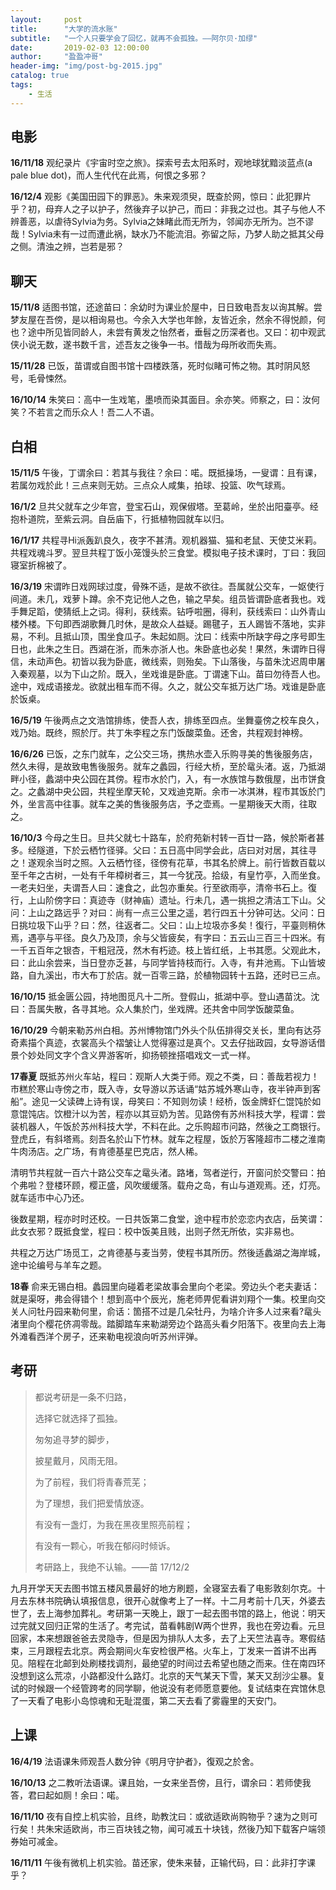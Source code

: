 ```yaml
---
layout:     post
title:      "大学的流水账"
subtitle:   "一个人只要学会了回忆，就再不会孤独。——阿尔贝·加缪"
date:       2019-02-03 12:00:00
author:     "盈盈冲哥"
header-img: "img/post-bg-2015.jpg"
catalog: true
tags:
    - 生活
---
```


## 电影
**16/11/18** 观纪录片《宇宙时空之旅》。探索号去太阳系时，观地球犹黯淡蓝点(a pale blue dot)，而人生代代在此焉，何恨之多邪？

**16/12/4** 观影《美国田园下的罪恶》。朱来观须臾，既查於网，惊曰：此犯罪片乎？初，母弃人之子以护子，然後弃子以护己，而曰：非我之过也。其子与他人不辨善恶，以虐待Sylvia为务。Sylvia之妹睹此而无所为，邻闻亦无所为。岂不谬哉！Sylvia未有一过而遭此祸，缺水乃不能流泪。弥留之际，乃梦人助之抵其父母之侧。清浊之辨，岂若是邪？

## 聊天
**15/11/8** 适图书馆，还途苗曰：余幼时为课业於屋中，日日致电吾友以询其解。尝梦友屋在吾傍，是以相询易也。今余入大学也年餘，友皆近余，然余不得悦颜，何也？途中所见皆同龄人，未尝有黄发之怡然者，垂髫之历深者也。又曰：初中观武侠小说无数，遂书数千言，述吾友之後争一书。惜哉为母所收而失焉。

**15/11/28** 已饭，苗谓或自图书馆十四楼跌落，死时似睹可怖之物。其时阴风怒号，毛骨悚然。

**16/10/14** 朱笑曰：高中一生戏笔，墨喷而染其面目。余亦笑。师察之，曰：汝何笑？不若言之而乐众人！吾二人不语。

## 白相
**15/11/5** 午後，丁谓余曰：若其与我往？余曰：喏。既抵操场，一叟谓：且有课，若属勿戏於此！三点来则无妨。三点众人咸集，拍球、投篮、吹气球焉。

**16/1/2** 旦共父就车之少年宫，登宝石山，观保俶塔。至葛岭，坐於出阳臺亭。经抱朴道院，至紫云洞。自岳庙下，行抵植物园就车以归。

**16/1/17** 共程寻Hi派轰趴良久，夜字不甚清。观机器猫、猫和老鼠、天使艾米莉。共程戏魂斗罗。翌旦共程丁饭小笼馒头於三食堂。模拟电子技术课时，丁曰：我回寝室折棉被了。

**16/3/19** 宋谓昨日戏网球过度，骨殊不适，是故不欲往。吾属就公交车，一妪使行间道。未几，戏萝卜蹲。余不克记他人之色，输之早矣。组员皆谓卧底者我也。戏手舞足蹈，使猜纸上之词。得利，获线索。钻呼啦圈，得利，获线索曰：山外青山楼外楼。下句即西湖歌舞几时休，是故众人益疑。踢毽子，五人踢皆不落地，实非易，不利。且抵山顶，围坐食瓜子。朱起如厕。沈曰：线索中所缺字母之序号即生日也，此朱之生日。西湖在浙，而朱亦浙人也。朱卧底也必矣！果然，朱谓昨日得信，未动声色。初皆以我为卧底，微线索，则殆矣。下山落後，与苗朱沈迟周申屠入秦观墓，以为下山之阶。既入，坐戏谁是卧底。丁谓速下山。苗曰勿待吾人也。途中，戏成语接龙。欲就出租车而不得。久之，就公交车抵万达广场。戏谁是卧底於饭桌。

**16/5/19** 午後两点之文浩馆排练，使吾人衣，排练至四点。坐舞臺傍之校车良久，戏乃始。既终，照於厅。共丁朱李程之东门饭酸菜鱼。还舍，共程观封神榜。

**16/6/26** 已饭，之东门就车，之公交三场，携热水壶入乐购寻美的售後服务店，然久未得，是故致电售後服务。就车之蠡园，行经大桥，至於鼋头渚。返，乃抵湖畔小径，蠡湖中央公园在其傍。程市水於门，入，有一水族馆与数俄屋，出市饼食之。之蠡湖中央公园，共程坐摩天轮，又戏迪克斯。余市一冰淇淋，程市其饭於门外，坐言高中往事。就车之美的售後服务店，予之壶焉。一星期後天大雨，往取之。

**16/10/3** 今母之生日。旦共父就七十路车，於府苑新村转一百廿一路，候於斯者甚多。经隧道，下於云栖竹径驿。父曰：五日高中同学会此，店曰对对居，其往寻之！遂观余当时之照。入云栖竹径，径傍有花草，书其名於牌上。前行皆数百载以至千年之古树，一处有千年樟树者三，其一今犹茂。拾级，有皇竹亭，入而坐食。一老夫妇坐，夫谓吾人曰：速食之，此包亦重矣。行至欲雨亭，清帝书石上。復行，上山阶傍字曰：真迹寺（财神庙）遗址。行未几，遇一挑担之清洁工下山。父问：上山之路远乎？对曰：尚有一点三公里之遥，若行四五十分钟可达。父问：日日挑垃圾下山乎？曰：然，往返者二。父曰：山上垃圾亦多矣！復行，平臺则稍休焉，遇亭与平径。良久乃及顶，余与父皆疲矣，有字曰：五云山三百三十四米。有一千五百年之银杏，干粗冠茂，然木有朽迹。枝上皆红纸，上书其愿。父观此木，曰：此山余尝来，当日登亦乏甚，与同学皆持枝而行。入寺，有井池焉。下山皆坡路，自九溪出，市大布丁於店。就一百零三路，於植物园转十五路，还时已三点。

**16/10/15** 抵金匮公园，持地图觅凡十二所。登假山，抵湖中亭。登山遇苗沈。沈曰：吾属失散，各寻其地。众人集於门，坐戏牌。还共舍中同学饭酸菜鱼。

**16/10/29** 今朝来勒苏州白相。苏州博物馆门外头个队伍排得交关长，里向有达芬奇素描个真迹，衣裳高头个褶皱让人觉得塞过是真个。又去仔拙政园，女导游话借景个妙处同文字个含义畀游客听，抑扬顿挫搭唱戏文一式一样。

<!-- 17春 同程一道去寒山寺，女导游用吴语读姑苏城外寒山寺，夜半钟声到客船。然後去仔虎丘，山顶高头有斜塔，蛮像杭州个保俶塔。下山个辰光，来勒亭子旁边个竹子高头刻上伲个名字。夜快边去程个屋里看看，来勒周边荡荡。 -->
<!-- 17春 同程一道去鼋头渚，里向个樱花侪开哉，漫山侪是粉红个。回转来个公交车高头看到个男人着超短裤，箇也忒时髦哉！ -->
**17春夏** 既抵苏州火车站，程曰：观斯人大类于师。观之不类，曰：善哉若视力！市糕於寒山寺傍之市，既入寺，女导游以苏话诵“姑苏城外寒山寺，夜半钟声到客船”。途见一父读碑上诗有误，母笑曰：不知则勿读！经桥，饭金牌虾仁馄饨於如意馄饨店。饮橙汁以为苦，程亦以其豆奶为苦。见路傍有苏州科技大学，程谓：尝装机器人，午饭於苏州科技大学，不料在此。之乐购超市问路，然後之工商银行。登虎丘，有斜塔焉。刻吾名於山下竹林。就车之程屋，饭於万客隆超市二楼之淮南牛肉汤店。之广场，有肯德基星巴克店，然人稀。

清明节共程就一百六十路公交车之鼋头渚。路堵，驾者逆行，开窗问於交警曰：拍个弗啦？登楼环顾，樱正盛，风吹缓缓落。载舟之岛，有山与道观焉。还，灯亮。就车适市中心乃还。

後数星期，程亦时时还校。一日共饭第二食堂，途中程市於恋恋内衣店，岳笑谓：此女衣邪？既抵食堂，程曰：校中饭美且贱，出则孑然无所依，实非易也。 

共程之万达广场觅工，之肯德基与麦当劳，使程书其所历。然後适蠡湖之海岸城，途中论编号与羊车之题。

**18春** 俞来无锡白相。蠡园里向碰着老梁故事会里向个老梁。旁边头个老夫妻话：就是渠呀，弗会得错个！想到高中个辰光，施老师畀伲看讲刘翔个一集。校里向交关人问牡丹园来勒何里，俞话：箇搭不过是几朵牡丹，为啥介许多人过来看?鼋头渚里向个樱花侪凋零哉。踏脚踏车来勒湖旁边个路高头看夕阳落下。夜里向去上海外滩看西洋个房子，还来勒电视浪向听苏州评弹。

## 考研
> 都说考研是一条不归路，
> 
> 选择它就选择了孤独。
> 
> 匆匆追寻梦的脚步，
> 
> 披星戴月，风雨无阻。
> 
> 为了前程，我们将青春荒芜；
> 
> 为了理想，我们把爱情放逐。
> 
> 有没有一盏灯，为我在黑夜里照亮前程；
> 
> 有没有一颗心，听我在郁闷时倾诉。
> 
> 考研路上，我绝不认输。——苗 17/12/2

九月开学天天去图书馆五楼风景最好的地方刷题，全寝室去看了电影敦刻尔克。十月去东林书院确认填报信息，很开心就像考上了一样。十二月考前十几天，外婆去世了，去上海参加葬礼。考研第一天晚上，跟丁一起去图书馆的路上，他说：明天过完就又回归正常的生活了。考完试，苗看韩剧W两个世界，我也在旁边看。元旦回家，本来想跟爸爸去灵隐寺，但是因为排队人太多，去了上天竺法喜寺。寒假结束，三月跟程去北京。两会期间火车安检很严格。火车上，丁发来一首讲不出再见。陪程在北邮到处刷楼找调剂，最绝望的时间过去希望也随之而来。住在南四环没想到这么荒凉，小路都没什么路灯。北京的天气某天下雪，某天又刮沙尘暴。复试的时候跟一个经管跨考的同学聊，他说没有老师愿意要他。复试结束在宾馆休息了一天看了电影小岛惊魂和无耻混蛋，第二天去看了雾霾里的天安门。

## 上课
**16/4/19** 法语课朱师观吾人数分钟《明月守护者》，復观之於舍。

**16/10/13** 之二教听法语课。课且始，一女来坐吾傍，且行，谓余曰：若师使我答，君曰起如厕！余曰：喏。

**16/11/10** 夜有自控上机实验，且终，助教沈曰：或欲适欧尚购物乎？速为之则可行矣！共朱宋适欧尚，市三百块钱之物，闻可减五十块钱，然後乃知下载客户端领券始可减金。

**16/11/11** 午後有微机上机实验。苗还家，使朱来替，正输代码，曰：此非打字课乎？
